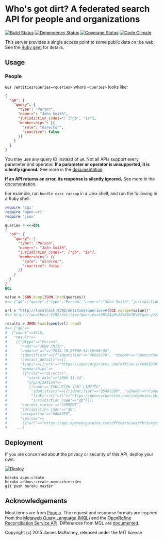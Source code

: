 # Who's got dirt? A federated search API for people and organizations

[![Build Status](https://secure.travis-ci.org/influencemapping/whos_got_dirt-server.png)](https://travis-ci.org/influencemapping/whos_got_dirt-server)
[![Dependency Status](https://gemnasium.com/influencemapping/whos_got_dirt-server.png)](https://gemnasium.com/influencemapping/whos_got_dirt-server)
[![Coverage Status](https://coveralls.io/repos/influencemapping/whos_got_dirt-server/badge.svg)](https://coveralls.io/r/influencemapping/whos_got_dirt-server)
[![Code Climate](https://codeclimate.com/github/influencemapping/whos_got_dirt-server.png)](https://codeclimate.com/github/influencemapping/whos_got_dirt-server)

This server provides a single access point to some public data on the web. See the [Ruby gem](https://github.com/influencemapping/whos_got_dirt-gem) for details.

## Usage

### People

`GET /entities?queries=<queries>` where `<queries>` looks like:

```json
{
  "q0": {
    "query": {
      "type": "Person",
      "name~=": "John Smith",
      "jurisdiction_code|=": ["gb", "ie"],
      "memberships": [{
        "role": "director",
        "inactive": false
      }]
    }
  }
}
```

You may use any query ID instead of `q0`. Not all APIs support every parameter and operator. **If a parameter or operator is unsupported, it is silently ignored.** See more in the [documentation](http://www.rubydoc.info/gems/whos_got_dirt/WhosGotDirt/Requests/Person).

**If an API returns an error, its response is silently ignored.** See more in the [documentation](http://www.rubydoc.info/gems/whos_got_dirt/WhosGotDirt/Responses/Person).

For example, run `bundle exec rackup` in a Unix shell, and run the following in a Ruby shell:

```ruby
require 'cgi'
require 'open-uri'
require 'json'

queries = <<-EOL
{
  "q0": {
    "query": {
      "type": "Person",
      "name~=": "John Smith",
      "jurisdiction_code|=": ["gb", "ie"],
      "memberships": [{
        "role": "director",
        "inactive": false
      }]
    }
  }
}
EOL

value = JSON.dump(JSON.load(queries))
#=> {"q0":{"query":{"type":"Person","name~=":"John Smith","jurisdiction_code|=":["gb","ie"],"memberships":[{"role":"director","inactive":false}]}}}

url = "http://localhost:9292/entities?queries=#{CGI.escape(value)}"
#=> http://localhost:9292/entities?queries=%7B%22q0%22%3A%7B%22query%22%3A%7B%22type%22%3A%22Person%22%2C%22name%7E%3D%22%3A%22John+Smith%22%2C%22jurisdiction_code%7C%3D%22%3A%5B%22gb%22%2C%22ie%22%5D%2C%22memberships%22%3A%5B%7B%22role%22%3A%22director%22%2C%22inactive%22%3Afalse%7D%5D%7D%7D%7D

results = JSON.load(open(url).read)
#=> {"q0"=>
#  {"count"=>3915,
#   "result"=>
#    [{"@type"=>"Person",
#      "name"=>"JOHN SMITH",
#      "updated_at"=>"2014-10-25T00:34:16+00:00",
#      "identifiers"=>[{"identifier"=>"46065070", "scheme"=>"OpenCorporates"}],
#      "contact_details"=>[],
#      "links"=>[{"url"=>"https://opencorporates.com/officers/46065070", "note"=>"OpenCorporates URL"}],
#      "memberships"=>
#       [{"role"=>"director",
#         "start_date"=>"2006-11-24",
#         "organization"=>
#          {"name"=>"EVOLUTION (GB) LIMITED",
#           "identifiers"=>[{"identifier"=>"05997209", "scheme"=>"Company Register"}],
#           "links"=>[{"url"=>"https://opencorporates.com/companies/gb/05997209", "note"=>"OpenCorporates URL"}],
#           "jurisdiction_code"=>"gb"}}],
#      "current_status"=>"CURRENT",
#      "jurisdiction_code"=>"gb",
#      "occupation"=>"MANAGER",
#      "sources"=>
#       [{"url"=>"https://api.opencorporates.com/officers/search?inactive=false&jurisdiction_code=gb%7Cie&order=score&position=director&q=John+Smith", "note"=>"OpenCorporates"}]},
#    ...]
```

## Deployment

If you are concerned about the privacy or security of this API, deploy your own.

[![Deploy](https://www.herokucdn.com/deploy/button.png)](https://heroku.com/deploy)

```
heroku apps:create
heroku addons:create memcachier:dev
git push heroku master
```

## Acknowledgements

Most terms are from [Popolo](http://www.popoloproject.com/). The request and response formats are inspired from the [Metaweb Query Language (MQL)](http://mql.freebaseapps.com/index.html) and the [OpenRefine Reconciliation Service API](https://github.com/OpenRefine/OpenRefine/wiki/Reconciliation-Service-API). Differences from MQL are [documented](/docs/differences-from-freebase.md).

Copyright (c) 2015 James McKinney, released under the MIT license
